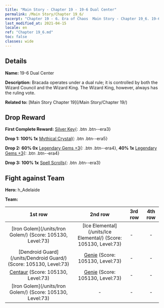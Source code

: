 ```yaml
---
title: "Main Story - Chapter 19 - 19-6 Dual Center"
permalink: /Main Story/Chapter 19_6/
excerpt: "Chapter 19 - 6. Era of Chaos  Main Story - Chapter 19_6. 19-6 Dual Center"
last_modified_at: 2021-04-15
locale: en
ref: "Chapter 19_6.md"
toc: false
classes: wide
---
```


## Details

 **Name:** 19-6 Dual Center

 **Description:** Bracada operates under a dual rule; it is controlled by both the Wizard Council and the Wizard King. The Wizard King, however, always has the ruling vote.

 **Related to:** [Main Story Chapter 19](/Main Story/Chapter 19/)

## Drop Reward

 **First Complete Reward:** [Silver Key](/Items/con_693/){: .btn .btn--era3}

 **Drop 1:** **100% 1x** [Mythical Crystal](/Items/mat_66/){: .btn .btn--era5}

 **Drop 2:** **60% 0x** [Legendary Gems +3](/Items/mat_58/){: .btn .btn--era4}, **40% 1x** [Legendary Gems +3](/Items/mat_58/){: .btn .btn--era4}

 **Drop 3:** **100% 1x** [Spell Scrolls](/Items/con_694/){: .btn .btn--era3}


## Fight against Team
 **Hero:** h_Adelaide

 **Team:**


  | 1st row | 2nd row | 3rd row | 4th row |
  |:----:|:----:|:----|:----:|
  | [Iron Golem](/units/Iron Golem/) (Score: 105130, Level:73)  | [Ice Elemental](/units/Ice Elemental/) (Score: 105130, Level:73)  | - | - |
  | [Dendroid Guard](/units/Dendroid Guard/) (Score: 105130, Level:73)  | [Genie](/units/Genie/) (Score: 105130, Level:73)  | - | - |
  | [Centaur](/units/Centaur/) (Score: 105130, Level:73)  | [Genie](/units/Genie/) (Score: 105130, Level:73)  | - | - |
  | [Iron Golem](/units/Iron Golem/) (Score: 105130, Level:73)  | - | - | - |


